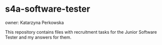 # s4a-software-tester
owner: Katarzyna Perkowska

This repository contains files with recruitment tasks for the Junior Software Tester and my answers for them.
